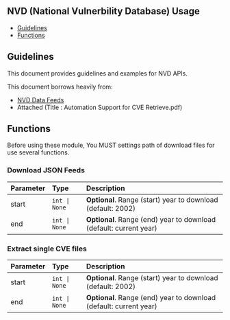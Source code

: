 ## NVD (National Vulnerbility Database) Usage

* [Guidelines](#guidelines)
* [Functions](#functions)

## Guidelines

This document provides guidelines and examples for NVD APIs. 

This document borrows heavily from:
- [NVD Data Feeds](https://nvd.nist.gov/vuln/data-feeds) 
- Attached (Title : Automation Support for CVE Retrieve.pdf)

## Functions

Before using these module, You MUST settings path of download files for use several functions.

### Download JSON Feeds

| Parameter | Type | Description |
| :--- | :--- | :--- |
| start | `int \| None` | **Optional**. Range (start) year to download (default: 2002) |
| end | `int \| None` | **Optional**. Range (end) year to download (default: current year) |

### Extract single CVE files

| Parameter | Type | Description |
| :--- | :--- | :--- |
| start | `int \| None` | **Optional**. Range (start) year to download (default: 2002) |
| end | `int \| None` | **Optional**. Range (end) year to download (default: current year) |
